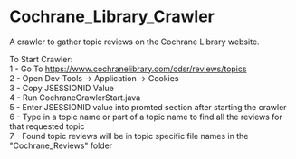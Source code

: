 # Cochrane_Library_Crawler
A crawler to gather topic reviews on the Cochrane Library website.<br />

To Start Crawler:<br />
1 - Go To https://www.cochranelibrary.com/cdsr/reviews/topics<br />
2 - Open Dev-Tools -> Application -> Cookies<br />
3 - Copy JSESSIONID Value<br />
4 - Run CochraneCrawlerStart.java<br />
5 - Enter JSESSIONID value into promted section after starting the crawler<br />
6 - Type in a topic name or part of a topic name to find all the reviews for that requested topic<br />
7 - Found topic reviews will be in topic specific file names in the "Cochrane_Reviews" folder
